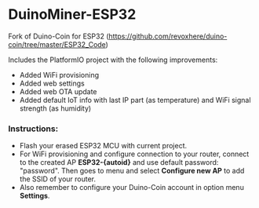 # DuinoMiner-ESP32

Fork of Duino-Coin for ESP32 (https://github.com/revoxhere/duino-coin/tree/master/ESP32_Code)

Includes the PlatformIO project with the following improvements:
+ Added WiFi provisioning
+ Added web settings
+ Added web OTA update
+ Added default IoT info with last IP part (as temperature) and WiFi signal strength (as humidity)

### Instructions:
+ Flash your erased ESP32 MCU with current project.
+ For WiFi provisioning and configure connection to your router, connect to the created AP **ESP32-{autoid}** and use default password: "password". Then goes to menu and select **Configure new AP** to add the SSID of your router.
+ Also remember to configure your Duino-Coin account in option menu **Settings**.
